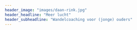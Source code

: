 ```yaml
---
header_image: "images/daan-rink.jpg"
header_headline: "Meer lucht"
header_subheadline: "Wandelcoaching voor (jonge) ouders"
---
```

